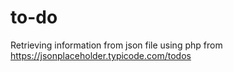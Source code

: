 # to-do
Retrieving information from json file using php from https://jsonplaceholder.typicode.com/todos
